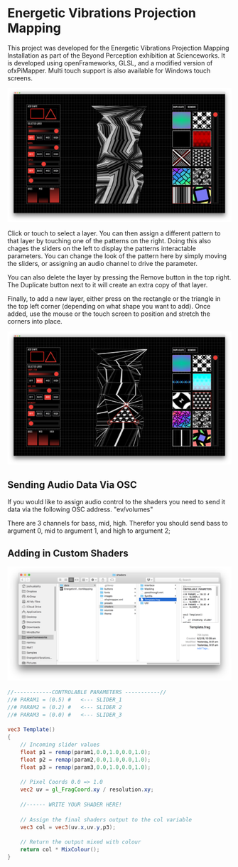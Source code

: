 # Energetic Vibrations Projection Mapping
This project was developed for the Energetic Vibrations Projection Mapping Installation as part of the Beyond Perception exhibition at Scienceworks. It is developed using openFrameworks, GLSL, and a modified version of ofxPiMapper. Multi touch support is also available for Windows touch screens.

![Figure 1-1](https://github.com/JoshuaBatty/EnergeticVibrationsProjectionMapping/blob/master/Wiki/Interface.png "Main Interface")

Click or touch to select a layer. You can then assign a different pattern to that layer by touching one of the patterns on the right. Doing this also chages the sliders on the left to display the patterns interactable parameters. You can change the look of the pattern here by simply moving the sliders, or assigning an audio channel to drive the parameter.

You can also delete the layer by pressing the Remove button in the top right. The Duplicate button next to it will create an extra copy of that layer.

Finally, to add a new layer, either press on the rectangle or the triangle in the top left corner (depending on what shape you want to add). Once added, use the mouse or the touch screen to position and stretch the corners into place. 

![Figure 1-2](https://github.com/JoshuaBatty/EnergeticVibrationsProjectionMapping/blob/master/Wiki/Select%20Layer.png "Select Layer")

## Sending Audio Data Via OSC
If you would like to assign audio control to the shaders you need to send it data via the following OSC address.
"ev/volumes"

There are 3 channels for bass, mid, high. Therefor you should send bass to argument 0, mid to argument 1, and high to argument 2; 

## Adding in Custom Shaders
![Figure 1-3](https://github.com/JoshuaBatty/EnergeticVibrationsProjectionMapping/blob/master/Wiki/CustomShaderPath.png "CustomShaderPath")

```glsl
//------------CONTROLABLE PARAMETERS -----------//
//# PARAM1 = (0.5) #   <--- SLIDER_1
//# PARAM2 = (0.2) #   <--- SLIDER 2
//# PARAM3 = (0.0) #   <--- SLIDER_3

vec3 Template()
{
    // Incoming slider values
    float p1 = remap(param1,0.0,1.0,0.0,1.0);
    float p2 = remap(param2,0.0,1.0,0.0,1.0);
    float p3 = remap(param3,0.0,1.0,0.0,1.0);
    
    // Pixel Coords 0.0 => 1.0
    vec2 uv = gl_FragCoord.xy / resolution.xy;
    
    //------ WRITE YOUR SHADER HERE!

    // Assign the final shaders output to the col variable
    vec3 col = vec3(uv.x,uv.y,p3);
    
    // Return the output mixed with colour
    return col * MixColour();
}
```
